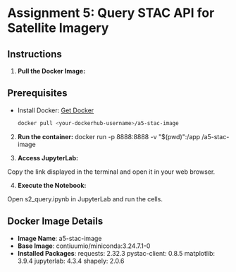 # Assignment 5: Query STAC API for Satellite Imagery

## Instructions

1. **Pull the Docker Image:**

## Prerequisites

- Install Docker: [Get Docker](https://docs.docker.com/get-docker/)

   ```bash
   docker pull <your-dockerhub-username>/a5-stac-image

2. **Run the container:**
docker run -p 8888:8888 -v "$(pwd)":/app <your-dockerhub-username>/a5-stac-image

3. **Access JupyterLab:**

Copy the link displayed in the terminal and open it in your web browser.

4. **Execute the Notebook:**

Open s2_query.ipynb in JupyterLab and run the cells.

## Docker Image Details

- **Image Name**: a5-stac-image
- **Base Image**: contiuumio/miniconda:3.24.7.1-0
- **Installed Packages**:
  requests: 2.32.3
  pystac-client: 0.8.5
  matplotlib: 3.9.4
  jupyterlab: 4.3.4
  shapely: 2.0.6

